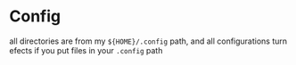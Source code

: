 # Config 
all directories are from my `${HOME}/.config` path, and all configurations turn efects if you put files in your `.config` path
